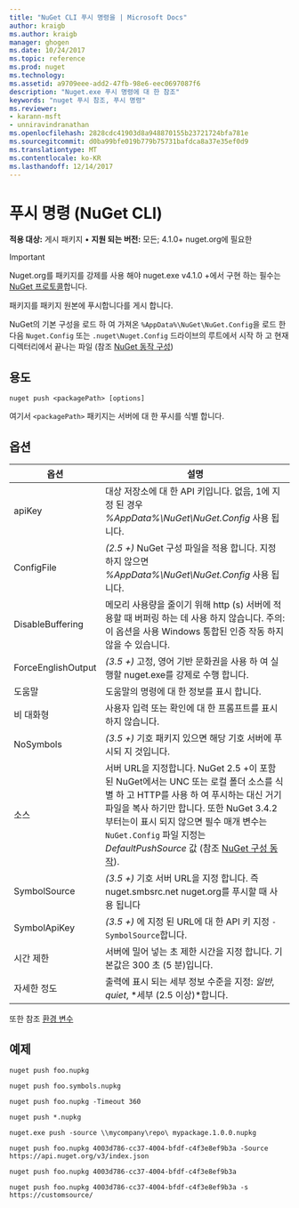 ```yaml
---
title: "NuGet CLI 푸시 명령을 | Microsoft Docs"
author: kraigb
ms.author: kraigb
manager: ghogen
ms.date: 10/24/2017
ms.topic: reference
ms.prod: nuget
ms.technology: 
ms.assetid: a9709eee-add2-47fb-98e6-eec0697087f6
description: "Nuget.exe 푸시 명령에 대 한 참조"
keywords: "nuget 푸시 참조, 푸시 명령"
ms.reviewer:
- karann-msft
- unniravindranathan
ms.openlocfilehash: 2828cdc41903d8a948870155b23721724bfa781e
ms.sourcegitcommit: d0ba99bfe019b779b75731bafdca8a37e35ef0d9
ms.translationtype: MT
ms.contentlocale: ko-KR
ms.lasthandoff: 12/14/2017
---
```

# <a name="push-command-nuget-cli"></a>푸시 명령 (NuGet CLI)

**적용 대상:** 게시 패키지 &bullet; **지원 되는 버전:** 모든; 4.1.0+ nuget.org에 필요한

> [!Important]
> Nuget.org를 패키지를 강제를 사용 해야 nuget.exe v4.1.0 +에서 구현 하는 필수는 [NuGet 프로토콜](../api/nuget-protocols.md)합니다.

패키지를 패키지 원본에 푸시합니다를 게시 합니다.

NuGet의 기본 구성을 로드 하 여 가져온 `%AppData%\NuGet\NuGet.Config`을 로드 한 다음 `Nuget.Config` 또는 `.nuget\Nuget.Config` 드라이브의 루트에서 시작 하 고 현재 디렉터리에서 끝나는 파일 (참조 [NuGet 동작 구성](../consume-packages/configuring-nuget-behavior.md))

## <a name="usage"></a>용도

```
nuget push <packagePath> [options]
```

여기서 `<packagePath>` 패키지는 서버에 대 한 푸시를 식별 합니다.

## <a name="options"></a>옵션

| 옵션 | 설명 |
| --- | --- |
| apiKey | 대상 저장소에 대 한 API 키입니다. 없음, 1에 지정 된 경우 *%AppData%\NuGet\NuGet.Config* 사용 됩니다. |
| ConfigFile | *(2.5 +)*  NuGet 구성 파일을 적용 합니다. 지정 하지 않으면 *%AppData%\NuGet\NuGet.Config* 사용 됩니다. |
| DisableBuffering | 메모리 사용량을 줄이기 위해 http (s) 서버에 적용할 때 버퍼링 하는 데 사용 하지 않습니다. 주의:이 옵션을 사용 Windows 통합된 인증 작동 하지 않을 수 있습니다. |
| ForceEnglishOutput | *(3.5 +)*  고정, 영어 기반 문화권을 사용 하 여 실행할 nuget.exe를 강제로 수행 합니다. |
| 도움말 | 도움말의 명령에 대 한 정보를 표시 합니다. |
| 비 대화형 | 사용자 입력 또는 확인에 대 한 프롬프트를 표시 하지 않습니다. |
| NoSymbols | *(3.5 +)*  기호 패키지 있으면 해당 기호 서버에 푸시되 지 것입니다. |
| 소스 | 서버 URL을 지정합니다. NuGet 2.5 +이 포함 된 NuGet에서는 UNC 또는 로컬 폴더 소스를 식별 하 고 HTTP를 사용 하 여 푸시하는 대신 거기 파일을 복사 하기만 합니다.  또한 NuGet 3.4.2 부터는이 표시 되지 않으면 필수 매개 변수는 `NuGet.Config` 파일 지정는 *DefaultPushSource* 값 (참조 [NuGet 구성 동작](../Consume-Packages/Configuring-NuGet-Behavior.md)). |
| SymbolSource | *(3.5 +)*  기호 서버 URL을 지정 합니다. 즉 nuget.smbsrc.net nuget.org를 푸시할 때 사용 됩니다 |
| SymbolApiKey | *(3.5 +)*  에 지정 된 URL에 대 한 API 키 지정 `-SymbolSource`합니다. |
| 시간 제한 | 서버에 밀어 넣는 초 제한 시간을 지정 합니다. 기본값은 300 초 (5 분)입니다. |
| 자세한 정도 | 출력에 표시 되는 세부 정보 수준을 지정: *일반*, *quiet*, *세부 (2.5 이상)*합니다. |

또한 참조 [환경 변수](cli-ref-environment-variables.md)

## <a name="examples"></a>예제

```
nuget push foo.nupkg

nuget push foo.symbols.nupkg

nuget push foo.nupkg -Timeout 360

nuget push *.nupkg

nuget.exe push -source \\mycompany\repo\ mypackage.1.0.0.nupkg

nuget push foo.nupkg 4003d786-cc37-4004-bfdf-c4f3e8ef9b3a -Source https://api.nuget.org/v3/index.json

nuget push foo.nupkg 4003d786-cc37-4004-bfdf-c4f3e8ef9b3a

nuget push foo.nupkg 4003d786-cc37-4004-bfdf-c4f3e8ef9b3a -s https://customsource/
```
